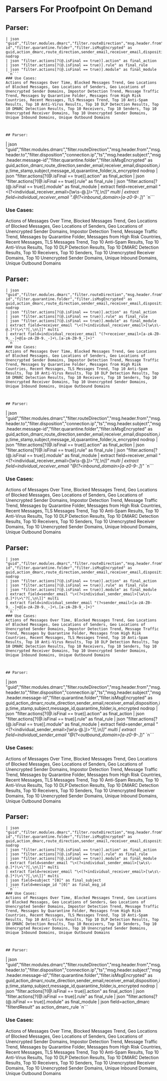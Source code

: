 # Parsers For Proofpoint On Demand

## Parser:
```
| json "guid","filter.modules.dmarc","filter.routeDirection","msg.header.from","msg.header.to","filter.disposition","connection.ip","ts","msg.header.subject","msg.header.message-id","filter.quarantine.folder","filter.isMsgEncrypted" as guid,action_dmarc,route_direction,sender_email,receiver_email,disposition,ip,time_stamp,subject,message_id,quarantine_folder,is_encrypted nodrop
| json "filter.actions[?(@.isFinal == true)].action" as final_action
| json "filter.actions[?(@.isFinal == true)].rule" as final_rule
| json "filter.actions[?(@.isFinal == true)].module" as final_module
 `n```
### Use Cases:
Actions of Messages Over Time, Blocked Messages Trend, Geo Locations of Blocked Messages, Geo Locations of Senders, Geo Locations of Unencrypted Sender Domains, Impostor Detection Trend, Message Traffic Trend, Messages by Quarantine Folder, Messages from High Risk Countries, Recent Messages, TLS Messages Trend, Top 10 Anti-Spam Results, Top 10 Anti-Virus Results, Top 10 DLP Detection Results, Top 10 DMARC Detection Results, Top 10 Receivers, Top 10 Senders, Top 10 Unencrypted Receiver Domains, Top 10 Unencrypted Sender Domains, Unique Inbound Domains, Unique Outbound Domains



## Parser:
```
| json "guid","filter.modules.dmarc","filter.routeDirection","msg.header.from","msg.header.to","filter.disposition","connection.ip","ts","msg.header.subject","msg.header.message-id","filter.quarantine.folder","filter.isMsgEncrypted" as guid,action_dmarc,route_direction,sender_email,receiver_email,disposition,ip,time_stamp,subject,message_id,quarantine_folder,is_encrypted nodrop
| json "filter.actions[?(@.isFinal == true)].action" as final_action
| json "filter.actions[?(@.isFinal == true)].rule" as final_rule
| json "filter.actions[?(@.isFinal == true)].module" as final_module
| extract field=receiver_email "\<(?<individual_receiver_email>[\w\s\-@.]*)\>\"?[,\n\]]" multi
| extract field=individual_receiver_email ".@(?<inbound_domain>[a-z0-9-.]*)"
 `n```
### Use Cases:
Actions of Messages Over Time, Blocked Messages Trend, Geo Locations of Blocked Messages, Geo Locations of Senders, Geo Locations of Unencrypted Sender Domains, Impostor Detection Trend, Message Traffic Trend, Messages by Quarantine Folder, Messages from High Risk Countries, Recent Messages, TLS Messages Trend, Top 10 Anti-Spam Results, Top 10 Anti-Virus Results, Top 10 DLP Detection Results, Top 10 DMARC Detection Results, Top 10 Receivers, Top 10 Senders, Top 10 Unencrypted Receiver Domains, Top 10 Unencrypted Sender Domains, Unique Inbound Domains, Unique Outbound Domains



## Parser:
```
| json "guid","filter.modules.dmarc","filter.routeDirection","msg.header.from","msg.header.to","filter.disposition","connection.ip","ts","msg.header.subject","msg.header.message-id","filter.quarantine.folder","filter.isMsgEncrypted" as guid,action_dmarc,route_direction,sender_email,receiver_email,disposition,ip,time_stamp,subject,message_id,quarantine_folder,is_encrypted nodrop
| json "filter.actions[?(@.isFinal == true)].action" as final_action
| json "filter.actions[?(@.isFinal == true)].rule" as final_rule
| json "filter.actions[?(@.isFinal == true)].module" as final_module
| extract field=receiver_email "\<(?<individual_receiver_email>[\w\s\-@.]*)\>\"?[,\n\]]" multi
| extract field=individual_receiver_email "(?<receiver_email>[a-zA-Z0-9._-]+@[a-zA-Z0-9._-]+\.[a-zA-Z0-9_-]+)"
 `n```
### Use Cases:
Actions of Messages Over Time, Blocked Messages Trend, Geo Locations of Blocked Messages, Geo Locations of Senders, Geo Locations of Unencrypted Sender Domains, Impostor Detection Trend, Message Traffic Trend, Messages by Quarantine Folder, Messages from High Risk Countries, Recent Messages, TLS Messages Trend, Top 10 Anti-Spam Results, Top 10 Anti-Virus Results, Top 10 DLP Detection Results, Top 10 DMARC Detection Results, Top 10 Receivers, Top 10 Senders, Top 10 Unencrypted Receiver Domains, Top 10 Unencrypted Sender Domains, Unique Inbound Domains, Unique Outbound Domains



## Parser:
```
| json "guid","filter.modules.dmarc","filter.routeDirection","msg.header.from","msg.header.to","filter.disposition","connection.ip","ts","msg.header.subject","msg.header.message-id","filter.quarantine.folder","filter.isMsgEncrypted" as guid,action_dmarc,route_direction,sender_email,receiver_email,disposition,ip,time_stamp,subject,message_id,quarantine_folder,is_encrypted nodrop
| json "filter.actions[?(@.isFinal == true)].action" as final_action
| json "filter.actions[?(@.isFinal == true)].rule" as final_rule
| json "filter.actions[?(@.isFinal == true)].module" as final_module
| extract field=receiver_email "\<(?<individual_receiver_email>[\w\s\-@.]*)\>\"?[,\n\]]" multi
| extract field=individual_receiver_email "@(?<inbound_domain>[a-z0-9-.]*)"
 `n```
### Use Cases:
Actions of Messages Over Time, Blocked Messages Trend, Geo Locations of Blocked Messages, Geo Locations of Senders, Geo Locations of Unencrypted Sender Domains, Impostor Detection Trend, Message Traffic Trend, Messages by Quarantine Folder, Messages from High Risk Countries, Recent Messages, TLS Messages Trend, Top 10 Anti-Spam Results, Top 10 Anti-Virus Results, Top 10 DLP Detection Results, Top 10 DMARC Detection Results, Top 10 Receivers, Top 10 Senders, Top 10 Unencrypted Receiver Domains, Top 10 Unencrypted Sender Domains, Unique Inbound Domains, Unique Outbound Domains



## Parser:
```
| json "guid","filter.modules.dmarc","filter.routeDirection","msg.header.from","msg.header.to","filter.disposition","connection.ip","ts","msg.header.subject","msg.header.message-id","filter.quarantine.folder","filter.isMsgEncrypted" as guid,action_dmarc,route_direction,sender_email,receiver_email,disposition,ip,time_stamp,subject,message_id,quarantine_folder,is_encrypted nodrop
| json "filter.actions[?(@.isFinal == true)].action" as final_action
| json "filter.actions[?(@.isFinal == true)].rule" as final_rule
| json "filter.actions[?(@.isFinal == true)].module" as final_module
| extract field=sender_email "\<(?<individual_sender_email>[\w\s\-@.]*)\>\"?[,\n\]]" multi
| extract field=individual_sender_email "(?<sender_email>[a-zA-Z0-9._-]+@[a-zA-Z0-9._-]+\.[a-zA-Z0-9_-]+)"
 `n```
### Use Cases:
Actions of Messages Over Time, Blocked Messages Trend, Geo Locations of Blocked Messages, Geo Locations of Senders, Geo Locations of Unencrypted Sender Domains, Impostor Detection Trend, Message Traffic Trend, Messages by Quarantine Folder, Messages from High Risk Countries, Recent Messages, TLS Messages Trend, Top 10 Anti-Spam Results, Top 10 Anti-Virus Results, Top 10 DLP Detection Results, Top 10 DMARC Detection Results, Top 10 Receivers, Top 10 Senders, Top 10 Unencrypted Receiver Domains, Top 10 Unencrypted Sender Domains, Unique Inbound Domains, Unique Outbound Domains



## Parser:
```
| json "guid","filter.modules.dmarc","filter.routeDirection","msg.header.from","msg.header.to","filter.disposition","connection.ip","ts","msg.header.subject","msg.header.message-id","filter.quarantine.folder","filter.isMsgEncrypted" as guid,action_dmarc,route_direction,sender_email,receiver_email,disposition,ip,time_stamp,subject,message_id,quarantine_folder,is_encrypted nodrop
| json "filter.actions[?(@.isFinal == true)].action" as final_action
| json "filter.actions[?(@.isFinal == true)].rule" as final_rule
| json "filter.actions[?(@.isFinal == true)].module" as final_module
| extract field=sender_email "\<(?<individual_sender_email>[\w\s\-@.]*)\>\"?[,\n\]]" multi
| extract field=individual_sender_email "@(?<outbound_domain>[a-z0-9-.]*)"
 `n```
### Use Cases:
Actions of Messages Over Time, Blocked Messages Trend, Geo Locations of Blocked Messages, Geo Locations of Senders, Geo Locations of Unencrypted Sender Domains, Impostor Detection Trend, Message Traffic Trend, Messages by Quarantine Folder, Messages from High Risk Countries, Recent Messages, TLS Messages Trend, Top 10 Anti-Spam Results, Top 10 Anti-Virus Results, Top 10 DLP Detection Results, Top 10 DMARC Detection Results, Top 10 Receivers, Top 10 Senders, Top 10 Unencrypted Receiver Domains, Top 10 Unencrypted Sender Domains, Unique Inbound Domains, Unique Outbound Domains



## Parser:
```
| json "guid","filter.modules.dmarc","filter.routeDirection","msg.header.from","msg.header.to","filter.disposition","connection.ip","ts","msg.header.subject","msg.header.message-id","filter.quarantine.folder","filter.isMsgEncrypted" as guid,action_dmarc,route_direction,sender_email,receiver_email,disposition,ip,time_stamp,subject,message_id,quarantine_folder,is_encrypted nodrop
| json "filter.actions[?(@.isFinal == true)].action" as final_action
| json "filter.actions[?(@.isFinal == true)].rule" as final_rule
| json "filter.actions[?(@.isFinal == true)].module" as final_module
| extract field=sender_email "\<(?<individual_sender_email>[\w\s\-@.]*)\>\"?[,\n\]]" multi
| extract field=receiver_email "\<(?<individual_receiver_email>[\w\s\-@.]*)\>\"?[,\n\]]" multi
| json field=subject "[0]" as final_subject
| json field=message_id "[0]" as final_msg_id
 `n```
### Use Cases:
Actions of Messages Over Time, Blocked Messages Trend, Geo Locations of Blocked Messages, Geo Locations of Senders, Geo Locations of Unencrypted Sender Domains, Impostor Detection Trend, Message Traffic Trend, Messages by Quarantine Folder, Messages from High Risk Countries, Recent Messages, TLS Messages Trend, Top 10 Anti-Spam Results, Top 10 Anti-Virus Results, Top 10 DLP Detection Results, Top 10 DMARC Detection Results, Top 10 Receivers, Top 10 Senders, Top 10 Unencrypted Receiver Domains, Top 10 Unencrypted Sender Domains, Unique Inbound Domains, Unique Outbound Domains



## Parser:
```
| json "guid","filter.modules.dmarc","filter.routeDirection","msg.header.from","msg.header.to","filter.disposition","connection.ip","ts","msg.header.subject","msg.header.message-id","filter.quarantine.folder","filter.isMsgEncrypted" as guid,action_dmarc,route_direction,sender_email,receiver_email,disposition,ip,time_stamp,subject,message_id,quarantine_folder,is_encrypted nodrop
| json "filter.actions[?(@.isFinal == true)].action" as final_action
| json "filter.actions[?(@.isFinal == true)].rule" as final_rule
| json "filter.actions[?(@.isFinal == true)].module" as final_module
| json field=action_dmarc "filterdResult" as action_dmarc_rule
 `n```
### Use Cases:
Actions of Messages Over Time, Blocked Messages Trend, Geo Locations of Blocked Messages, Geo Locations of Senders, Geo Locations of Unencrypted Sender Domains, Impostor Detection Trend, Message Traffic Trend, Messages by Quarantine Folder, Messages from High Risk Countries, Recent Messages, TLS Messages Trend, Top 10 Anti-Spam Results, Top 10 Anti-Virus Results, Top 10 DLP Detection Results, Top 10 DMARC Detection Results, Top 10 Receivers, Top 10 Senders, Top 10 Unencrypted Receiver Domains, Top 10 Unencrypted Sender Domains, Unique Inbound Domains, Unique Outbound Domains


